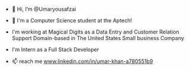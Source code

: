 - 👋 Hi, I’m @Umaryousafzai
- 👀 I'm a Computer Science student at the Aptech!

- I'm working at Magical Digits as a Data Entry and Customer Relation Support Domain-based in The United States Small business Company 

- I'm Intern as a Full Stack Developer
- 📫 reach me www.linkedin.com/in/umar-khan-a780551b9

<!---
Umaryousafzai/Umaryousafzai is a ✨ special ✨ repository because its `README.md` (this file) appears on your GitHub profile.
You can click the Preview link to take a look at your changes.
--->
